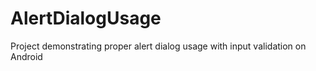 AlertDialogUsage
================

Project demonstrating proper alert dialog usage with input validation on Android